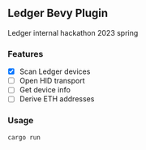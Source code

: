 ## Ledger Bevy Plugin

Ledger internal hackathon 2023 spring 

### Features
- [x] Scan Ledger devices
- [ ] Open HID transport
- [ ] Get device info
- [ ] Derive ETH addresses

### Usage

```sh
cargo run
```
